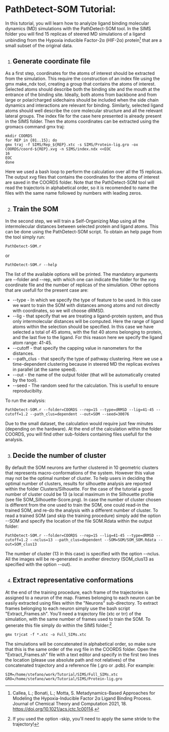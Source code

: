 # PathDetect-SOM Tutorial: 

In this tutorial, you will learn how to analyize ligand binding molecular dynamics (MD) simulations with the PathDetect-SOM tool.
In the SIMS folder you will find 15 replicas of steered MD simulations of a ligand unbinding from the Hypoxia inducible Factor-2α (HIF-2α) protein[^1] that are a small subset of the original data. 

1. ## **Generate coordinate file**

As a first step, coordinates for the atoms of interest should be extracted from the simulation. This require the construction of an index file using the gmx make_ndx tool, creating a group that contains the atoms of interest. Selected atoms should describe both the binding site and the mouth at the entrance of the binding site. Ideally, both atoms from backbone and from large or polar/charged sidechains should be included when the side chain dynamics and interactions are relevant for binding. Similarly, selected ligand atoms should well describe the core molecular structure and all the relevant lateral groups. 
The index file for the case here presented is already present in the SIMS folder. Then the atoms coordinates can be extracted using the gromacs command gmx traj:

    mkdir COORDS
    for REP in {01..15}; do
    gmx traj -f SIMS/Rep_${REP}.xtc -s SIMS/Protein-lig.gro -ox COORDS/coord-${REP}.xvg -n SIMS/index.ndx <<EOC
    16
    EOC
    done

Here we used a bash loop to perform the calculation over all the 15 replicas. The output xvg files that contains the coordinates for the atoms of interest are saved in the COORDS folder. Note that the PathDetect-SOM tool will read the trajectoris in alphabetical order, so it is recomended to name the files with the same name followed by numbers with leading zeros.

2. ## **Train the SOM**

In the second step, we will train a Self-Organizing Map using all the intermolecular distances between selected protein and ligand atoms. This can be done using the PathDetect-SOM script. To obtain an help page from the tool simply run:

    PathDetect-SOM.r

or

    PathDetect-SOM.r --help
    
The list of the available options will be printed. The mandatory arguments are --folder and --rep, with which one can indicate the folder for the xvg coordinate file and the number of replicas of the simulation. Other options that are usefull for the present case are:
- --type       - In which we specify the type of feature to be used. In this case we want to train the SOM with distances among atoms and not directly with coordinates, so we will choose dRMSD.
- --lig        - that specify that we are treating a ligand-protein system, and thus only intermolecular distances will be computed. Here the range of ligand atoms within the selection should be specified. In this case we have selected a total of 45 atoms, with the fist 40 atoms belonging to protein, and the last five to the ligand. For this reason here we specify the ligand atom range: 41-45.
- --cutoff      - that specify the capping value in nanometers for the distances.
- --path_clus   - that specify the type of pathway clustering. Here we use a time-dependent clustering because in steered MD the replicas evolves in parallel (at the same speed).
- --out         - the name of the output folder (that will be automatically created by the tool).
- --seed        - The random seed for the calculation. This is usefull to ensure reproducibilty.

To run the analysis:

    PathDetect-SOM.r --folder=COORDS --rep=15 --type=dRMSD --lig=41-45 --cutoff=1.2 --path_clus=dependent --out=SOM --seed=30076

Due to the small dataset, the calculation would require just few minutes (depending on the hardware).
At the end of the calculation within the folder COORDS, you will find other sub-folders containing files usefull for the analysis. 

3. ## **Decide the number of cluster**

By default the SOM neurons are further clustered in 10 geometric clusters that represents macro-conformations of the system. However this value may not be the optimal number of cluster. To help users in deciding the optimal number of clusters, results for silhouette analysis are reported within the folder Clusters/Silhouette. For the case of the tutorial a good number of cluster could be 13 (a local maximum in the Silhouette profile (see file SOM_Silhouette-Score.png).
In case the number of cluster chosen is different from the one used to train the SOM, one could read-in the trained SOM, and re-do the analysis with a different number of cluster. To read a trained SOM (and skip the training procedure) simply add the option --SOM and specify the location of the file SOM.Rdata within the output folder:

    PathDetect-SOM.r --folder=COORDS --rep=15 --lig=41-45 --type=dRMSD --cutoff=1.2 --nclus=13 --path_clus=dependent --SOM=SOM/SOM_SOM.Rdata --out=SOM_clus13

The number of cluster (13 in this case) is specified with the option --nclus. All the images will be re-generated in another directory (SOM_clus13 as specified with the option --out).

4. ## **Extract representative conformations**

At the end of the training procedure, each frame of the trajectories is assigned to a neuron of the map. Frames belonging to each neuron can be easily extracted using files within the "Neurons" sub-directory. To extract frames belonging to each neuron simply use the bash script "Extract_Frames.sh". You'll need a trajectory file (xtc or trr) of the simulation, with the same number of frames used to train the SOM. To generate this file simply do within the SIMS folder:[^2] 

    gmx trjcat -f *.xtc -o Full_SIMs.xtc

The simulations will be concatenated in alphabetical order, so make sure that this is the same order of the xvg file in the COORDS folder.
Open the "Extract_Frames.sh" file with a text editor and specify in the first two lines the location (please use absolute path and not relatives) of the concatenated trajectory and a reference file (.gro or .pdb). For example:

    SIM=/home/stefano/work/Tutorial/SIMS/Full_SIMs.xtc
    GRO=/home/stefano/work/Tutorial/SIMS/Protein-lig.gro




[^1]: Callea, L.; Bonati, L.; Motta, S. Metadynamics-Based Approaches for Modeling the Hypoxia-Inducible Factor 2α Ligand Binding Process. Journal of Chemical Theory and Computation 2021, 18. https://doi.org/10.1021/acs.jctc.1c00114.
[^2]: If you used the option -skip, you'll need to apply the same stride to the trajectory!
